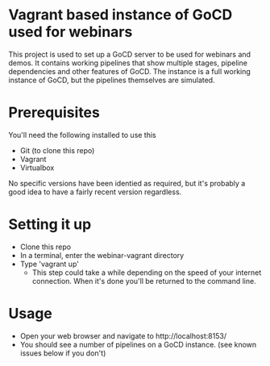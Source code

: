 # Vagrant based instance of GoCD used for webinars

This project is used to set up a GoCD server to be used for webinars and demos. It contains working pipelines that show multiple stages, pipeline dependencies and other features of GoCD. The instance is a full working instance of GoCD, but the pipelines themselves are simulated.

# Prerequisites

You'll need the following installed to use this

* Git (to clone this repo)
* Vagrant
* Virtualbox

No specific versions have been identied as required, but it's probably a good idea to have a fairly recent version regardless.

# Setting it up

* Clone this repo
* In a terminal, enter the webinar-vagrant directory
* Type 'vagrant up'
  * This step could take a while depending on the speed of your internet connection. When it's done you'll be returned to the command line.

# Usage

* Open your web browser and navigate to http://localhost:8153/
* You should see a number of pipelines on a GoCD instance. (see known issues below if you don't)



